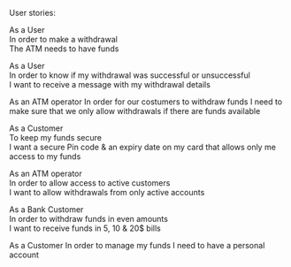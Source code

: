 User stories:

As a User       
In order to make a withdrawal      
The ATM needs to have funds

As a User               
In order to know if my withdrawal was successful or unsuccessful               
I want to receive a message with my withdrawal details



As an ATM operator
In order for our costumers to withdraw funds
I need to make sure that we only allow withdrawals if there are funds available

As a Customer              
To keep my funds secure             
I want a secure Pin code & an expiry date on my card that allows only me access to my funds

As an ATM operator             
In order to allow access to active customers             
I want to allow withdrawals from only active accounts

As a Bank Customer    
In order to withdraw funds in even amounts  
I want to receive funds in 5, 10 & 20$ bills

As a Customer
In order to manage my funds
I need to have a personal account

